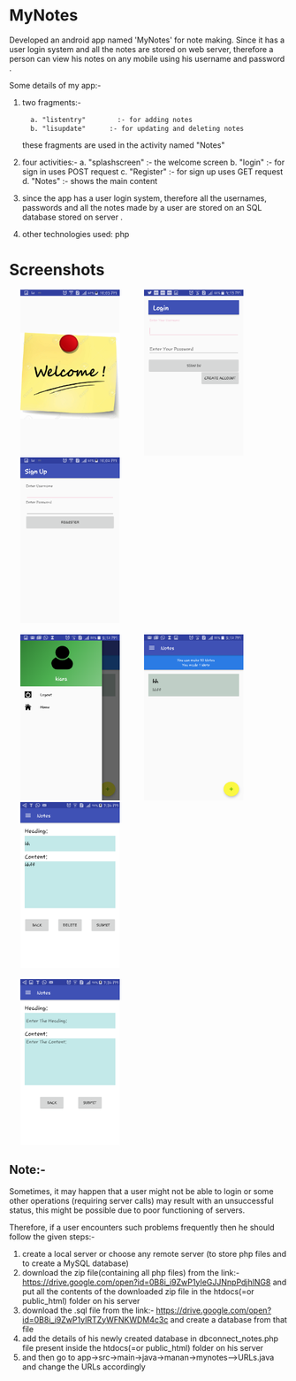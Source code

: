 # MyNotes
Developed an android app named 'MyNotes' for note making. Since it has a user login system and all the notes are stored on web server,  therefore a person can view his notes on any mobile using his username and password .

Some details of my app:-


1.  two fragments:-
        
          a. "listentry"        :- for adding notes
          b. "lisupdate"      :- for updating and deleting notes

     these fragments are used in the activity named "Notes"

2.  four activities:-
          a.  "splashscreen" :- the welcome screen
          b.  "login"                :- for sign in  uses  POST request
          c.  "Register"          :- for sign up uses GET request
          d.  "Notes"              :- shows the main content

3.  since the app has a user login system,
     therefore all the usernames, passwords and  all the notes made by a user
     are stored on an SQL database stored on server .


4.  other technologies used: php

# Screenshots
<div>
<img src="/Screenshots/3.png" alt="Drawing"  height="300" width="180" hspace="20">
<img src="/Screenshots/1.png" alt="Drawing"  height="300" width="180" hspace="20">
<img src="/Screenshots/2.png" alt="Drawing"  height="300" width="180" hspace="20">
<br/><br/>
<img src="/Screenshots/11.png" alt="Drawing"  height="300" width="180" hspace="20">
<img src="/Screenshots/10.png" alt="Drawing"  height="300" width="180" hspace="20">
<img src="/Screenshots/20.png" alt="Drawing"  height="300" width="180" hspace="20">
<br/><br/>
<img src="/Screenshots/21.png" alt="Drawing"  height="300" width="180" hspace="20">
</div>

## Note:- 
Sometimes, it may happen that a user might not be able to login or some other operations (requiring server calls) may result with an unsuccessful status, this might be possible due to poor functioning of servers.

Therefore, if a user encounters such problems frequently then he should follow the given steps:-

1. create a local server or choose any remote server (to store php files and to create a MySQL database)
2. download the zip file(containing all php files) from the link:-
  https://drive.google.com/open?id=0B8i_i9ZwP1yIeGJJNnpPdjhlNG8
  and put all the contents of the downloaded zip file in the htdocs(=or public_html) folder on his server
3. download the .sql file from the link:- https://drive.google.com/open?id=0B8i_i9ZwP1yIRTZyWFNKWDM4c3c 
   and create a database from that file
4. add the details of his newly created database in dbconnect_notes.php file present inside the htdocs(=or public_html) folder on his server
5. and then go to app->src->main->java->manan->mynotes-->URLs.java 
	and change the URLs accordingly
